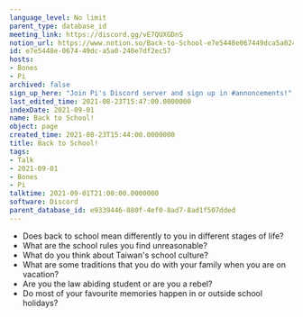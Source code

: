```yaml
---
language_level: No limit
parent_type: database_id
meeting_link: https://discord.gg/vE7QUXGDnS
notion_url: https://www.notion.so/Back-to-School-e7e5448e067449dca5a0240e7df2ec57
id: e7e5448e-0674-49dc-a5a0-240e7df2ec57
hosts:
- Bones
- Pi
archived: false
sign_up_here: "Join Pi's Discord server and sign up in #annoncements!"
last_edited_time: 2021-08-23T15:47:00.0000000
indexDate: 2021-09-01
name: Back to School!
object: page
created_time: 2021-08-23T15:44:00.0000000
title: Back to School!
tags:
- Talk
- 2021-09-01
- Bones
- Pi
talktime: 2021-09-01T21:00:00.0000000
software: Discord
parent_database_id: e9339446-880f-4ef0-8ad7-8ad1f507dded
---
```


   - Does back to school mean differently to you in different stages of life?
   - What are the school rules you find unreasonable?
   - What do you think about Taiwan's school culture?
   - What are some traditions that you do with your family when you are on vacation?
   - Are you the law abiding student or are you a rebel?
   - Do most of your favourite memories happen in or outside school holidays?









